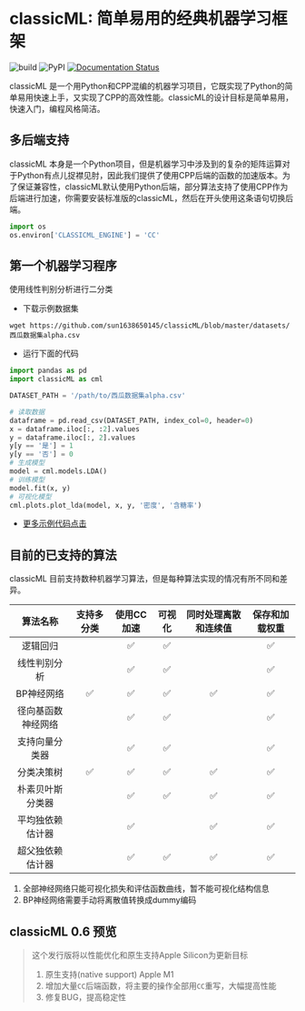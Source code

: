 # classicML: 简单易用的经典机器学习框架

![build](https://github.com/sun1638650145/classicML/workflows/build/badge.svg) ![PyPI](https://github.com/sun1638650145/classicML/workflows/PyPI/badge.svg) [![Documentation Status](https://readthedocs.org/projects/classicml/badge/?version=latest)](https://classicml.readthedocs.io/zh_CN/latest/?badge=latest)

classicML 是一个用Python和CPP混编的机器学习项目，它既实现了Python的简单易用快速上手，又实现了CPP的高效性能。classicML的设计目标是简单易用，快速入门，编程风格简洁。

## 多后端支持

classicML 本身是一个Python项目，但是机器学习中涉及到的复杂的矩阵运算对于Python有点儿捉襟见肘，因此我们提供了使用CPP后端的函数的加速版本。为了保证兼容性，classicML默认使用Python后端，部分算法支持了使用CPP作为后端进行加速，你需要安装标准版的classicML，然后在开头使用这条语句切换后端。

```python
import os
os.environ['CLASSICML_ENGINE'] = 'CC'
```

## 第一个机器学习程序

使用线性判别分析进行二分类

* 下载示例数据集

```shell
wget https://github.com/sun1638650145/classicML/blob/master/datasets/西瓜数据集alpha.csv
```

* 运行下面的代码

```python
import pandas as pd
import classicML as cml

DATASET_PATH = '/path/to/西瓜数据集alpha.csv'

# 读取数据
dataframe = pd.read_csv(DATASET_PATH, index_col=0, header=0)
x = dataframe.iloc[:, :2].values
y = dataframe.iloc[:, 2].values
y[y == '是'] = 1
y[y == '否'] = 0
# 生成模型
model = cml.models.LDA()
# 训练模型
model.fit(x, y)
# 可视化模型
cml.plots.plot_lda(model, x, y, '密度', '含糖率')
```

* [更多示例代码点击](https://github.com/sun1638650145/classicML/tree/master/examples)

## 目前的已支持的算法

classicML 目前支持数种机器学习算法，但是每种算法实现的情况有所不同和差异。

|      算法名称      | 支持多分类 | 使用CC加速 | 可视化 | 同时处理离散和连续值 | 保存和加载权重 |
| :----------------: | :--------: | :--------: | :----: | :------------------: | :------------: |
|      逻辑回归      |            |     ✅      |   ✅    |                      |       ✅        |
|    线性判别分析    |            |     ✅      |   ✅    |                      |       ✅        |
|     BP神经网络     |     ✅      |     ✅      |   ✅    |          ✅           |       ✅        |
| 径向基函数神经网络 |            |     ✅      |   ✅    |                      |       ✅        |
|   支持向量分类器   |            |     ✅      |   ✅    |                      |       ✅        |
|     分类决策树     |     ✅      |     ✅      |   ✅    |          ✅           |       ✅        |
|  朴素贝叶斯分类器  |            |     ✅      |   ✅    |          ✅           |       ✅        |
|  平均独依赖估计器  |            |     ✅      |        |          ✅           |       ✅        |
|  超父独依赖估计器  |            |     ✅      |   ✅    |          ✅           |       ✅        |

1. 全部神经网络只能可视化损失和评估函数曲线，暂不能可视化结构信息
2. BP神经网络需要手动将离散值转换成dummy编码

## classicML 0.6 预览

> 这个发行版将以性能优化和原生支持Apple Silicon为更新目标
>
> 1. 原生支持(native support) Apple M1
> 2. 增加大量```CC```后端函数，将主要的操作全部用```CC```重写，大幅提高性能
> 3. 修复BUG，提高稳定性